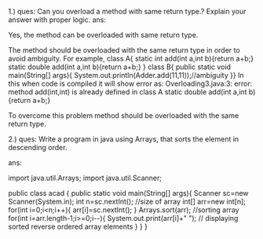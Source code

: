 1.)
ques:  Can you overload a method with same return type.? Explain your answer with proper logic.
ans:

Yes, the method can be overloaded with same return type.

The method should be overloaded with the same return type in order to
avoid ambiguity.
For example,
class A{
static int add(int a,int b){return a+b;}
static double add(int a,int b){return a+b;}
}
class B{
public static void main(String[] args){
System.out.println(Adder.add(11,11));//ambiguity
}}
In this when code is compiled it will show error as:
Overloading3.java:3: error: method add(int,int) is already defined in class A
static double add(int a,int b){return a+b;}

To overcome this problem method should be overloaded with the same return type.


2.)
ques: Write a program in java using Arrays, that sorts the element in descending order.

ans:

import java.util.Arrays;
import java.util.Scanner;


public class acad {
public static void main(String[] args){
Scanner sc=new Scanner(System.in);
int n=sc.nextInt(); //size of array
int[] arr=new int[n];
for(int i=0;i<n;i++){
arr[i]=sc.nextInt();
}
Arrays.sort(arr);               //sorting array
for(int i=arr.length-1;i>=0;i--){
System.out.print(arr[i]+" "); // displaying sorted reverse ordered
array elements
}
}
}
